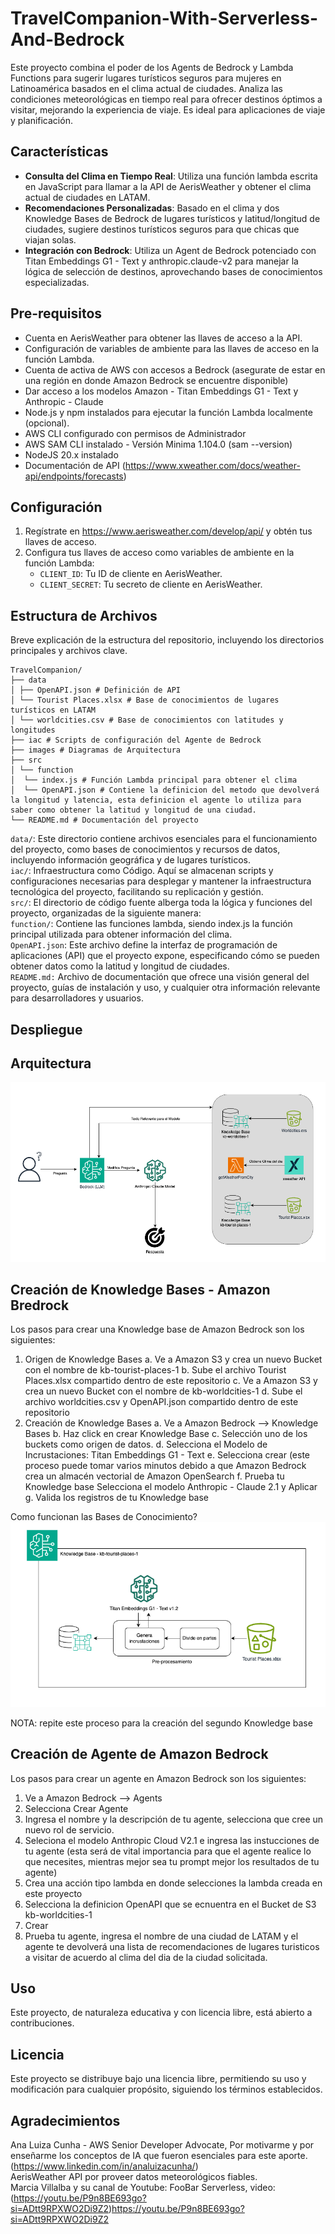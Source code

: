 # TravelCompanion-With-Serverless-And-Bedrock

Este proyecto combina el poder de los Agents de Bedrock y Lambda Functions para sugerir lugares turísticos seguros para mujeres en Latinoamérica basados en el clima actual de ciudades. Analiza las condiciones meteorológicas en tiempo real para ofrecer destinos óptimos a visitar, mejorando la experiencia de viaje. Es ideal para aplicaciones de viaje y planificación.


## Características

- **Consulta del Clima en Tiempo Real**: Utiliza una función lambda escrita en JavaScript para llamar a la API de AerisWeather y obtener el clima actual de ciudades en LATAM.
- **Recomendaciones Personalizadas**: Basado en el clima y dos Knowledge Bases de Bedrock de lugares turísticos y latitud/longitud de ciudades, sugiere destinos turísticos seguros para que chicas que viajan solas.
- **Integración con Bedrock**: Utiliza un Agent de Bedrock potenciado con Titan Embeddings G1 - Text y anthropic.claude-v2 para manejar la lógica de selección de destinos, aprovechando bases de conocimientos especializadas.

## Pre-requisitos

- Cuenta en AerisWeather para obtener las llaves de acceso a la API.
- Configuración de variables de ambiente para las llaves de acceso en la función Lambda.
- Cuenta de activa de AWS con accesos a Bedrock (asegurate de estar en una región en donde Amazon Bedrock se encuentre disponible)
- Dar acceso a los modelos Amazon - Titan Embeddings G1 - Text y Anthropic - Claude
- Node.js y npm instalados para ejecutar la función Lambda localmente (opcional).
- AWS CLI configurado con permisos de Administrador
- AWS SAM CLI instalado - Versión Minima 1.104.0 (sam --version)
- NodeJS 20.x instalado
- Documentación de API (https://www.xweather.com/docs/weather-api/endpoints/forecasts)

## Configuración

1. Regístrate en https://www.aerisweather.com/develop/api/ y obtén tus llaves de acceso.
2. Configura tus llaves de acceso como variables de ambiente en la función Lambda:
   - `CLIENT_ID`: Tu ID de cliente en AerisWeather.
   - `CLIENT_SECRET`: Tu secreto de cliente en AerisWeather.

## Estructura de Archivos

Breve explicación de la estructura del repositorio, incluyendo los directorios principales y archivos clave.
```plaintext
TravelCompanion/
├── data 
│ ├── OpenAPI.json # Definición de API
│ └── Tourist Places.xlsx # Base de conocimientos de lugares turísticos en LATAM
│ └── worldcities.csv # Base de conocimientos con latitudes y longitudes
├── iac # Scripts de configuración del Agente de Bedrock
├── images # Diagramas de Arquitectura
├── src 
│ └── function
│  └── index.js # Función Lambda principal para obtener el clima
│  └── OpenAPI.json # Contiene la definicion del metodo que devolverá la longitud y latencia, esta definicion el agente lo utiliza para saber como obtener la latitud y longitud de una ciudad.
└── README.md # Documentación del proyecto
```

`data/`: Este directorio contiene archivos esenciales para el funcionamiento del proyecto, como bases de conocimientos y recursos de datos, incluyendo información geográfica y de lugares turísticos.\
`iac/`: Infraestructura como Código. Aquí se almacenan scripts y configuraciones necesarias para desplegar y mantener la infraestructura tecnológica del proyecto, facilitando su replicación y gestión.\
`src/`: El directorio de código fuente alberga toda la lógica y funciones del proyecto, organizadas de la siguiente manera:\
`function/`: Contiene las funciones lambda, siendo index.js la función principal utilizada para obtener información del clima.\
`OpenAPI.json`: Este archivo define la interfaz de programación de aplicaciones (API) que el proyecto expone, especificando cómo se pueden obtener datos como la latitud y longitud de ciudades.\
`README.md:` Archivo de documentación que ofrece una visión general del proyecto, guías de instalación y uso, y cualquier otra información relevante para desarrolladores y usuarios.

## Despliegue


## Arquitectura
![Travel Companion](https://github.com/hsaenzG/TravelCompanion-With-Serverless-And-Bedrock/blob/main/images/TravelCompanion.drawio.png)

## Creación de Knowledge Bases - Amazon  Bredrock
Los pasos para crear una Knowledge base de Amazon Bedrock son los siguientes:
1. Origen de Knowledge Bases
   a. Ve a Amazon S3 y crea un nuevo Bucket con el nombre de kb-tourist-places-1
   b. Sube el archivo Tourist Places.xlsx compartido dentro de este repositorio
   c. Ve a Amazon S3 y crea un nuevo Bucket con el nombre de kb-worldcities-1
   d. Sube el archivo worldcities.csv y OpenAPI.json compartido dentro de este repositorio
2. Creación de Knowledge Bases
  a. Ve a Amazon Bedrock -->  Knowledge Bases
  b. Haz click en crear Knowledge Base
  c. Selección uno de los buckets como origen de datos.
  d. Selecciona el Modelo de Incrustaciones: Titan Embeddings G1 - Text 
  e. Selecciona crear (este proceso puede tomar varios minutos debido a que Amazon Bedrock crea un almacén vectorial de Amazon OpenSearch
  f. Prueba tu Knowledge base Selecciona el modelo Anthropic - Claude 2.1 y Aplicar
  g. Valida los registros de tu Knowledge base

Como funcionan las Bases de Conocimiento?\
![Knowledbase](https://github.com/hsaenzG/TravelCompanion-With-Serverless-And-Bedrock/blob/main/images/TravelCompanion-KB.drawio.png)

NOTA: repite este proceso para la creación del segundo Knowledge base
 
   
## Creación de Agente de Amazon Bedrock
Los pasos para crear un agente en Amazon Bedrock son los siguientes:
1. Ve a Amazon Bedrock -->  Agents
2. Selecciona Crear Agente
3. Ingresa el nombre y la descripción de tu agente, selecciona que cree un nuevo rol de servicio.
4. Seleciona el modelo Anthropic Cloud V2.1 e ingresa las instucciones de tu agente (esta será de vital importancia para que el agente realice lo que necesites, mientras mejor sea tu prompt mejor los resultados de tu agente)
5. Crea una acción tipo lambda en donde selecciones la lambda creada en este proyecto
6. Selecciona la definicion OpenAPI que se ecnuentra en el Bucket de S3 kb-worldcities-1
7. Crear
8. Prueba tu agente, ingresa el nombre de una ciudad de LATAM y el agente te devolverá una lista de recomendaciones de lugares turisticos a visitar de acuerdo al clima del dia de la ciudad solicitada.

## Uso
Este proyecto, de naturaleza educativa y con licencia libre, está abierto a contribuciones.

## Licencia
Este proyecto se distribuye bajo una licencia libre, permitiendo su uso y modificación para cualquier propósito, siguiendo los términos establecidos.

## Agradecimientos
Ana Luiza Cunha - AWS Senior Developer Advocate, Por motivarme y por enseñarme los conceptos de IA que fueron esenciales para este aporte. (https://www.linkedin.com/in/analuizacunha/) \
AerisWeather API por proveer datos meteorológicos fiables.\
Marcia Villalba y su canal de Youtube: FooBar Serverless, video: (https://youtu.be/P9n8BE693go?si=ADtt9RPXWO2Di9Z2)https://youtu.be/P9n8BE693go?si=ADtt9RPXWO2Di9Z2



